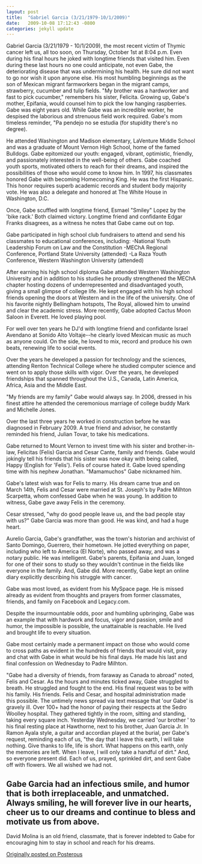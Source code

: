 ```yaml
---
layout: post
title:  "Gabriel Garcia (3/21/1979-10/1/2009)"
date:   2009-10-08 17:12:43 -0800
categories: jekyll update
---
```

Gabriel Garcia (3/21/1979 - 10/1/2009), the most recent victim of Thymic cancer left us, all too soon, on Thursday, October 1st at 8:04 p.m. Even during his final hours he joked with longtime friends that visited him. Even during these last hours no one could anticipate, not even Gabe, the deteriorating disease that was undermining his health. He sure did not want to go nor wish it upon anyone else. His most humbling beginnings as the son of Mexican migrant farmworkers began in the migrant camps, strawberry, cucumber and tulip fields. "My brother was a hardworker and fast to pick cucumber," remembers his sister, Felicita. Growing up, Gabe's mother, Epifania, would counsel him to pick the low hanging raspberries. Gabe was eight years old. While Gabe was an incredible worker, he despised the laborious and strenuous field work required. Gabe's mom timeless reminder, "Pa pendejo no se estudia (for stupidity there's no degree).

He attended Washington and Madison elementary, LaVenture Middle School and was a graduate of Mount Vernon High School, home of the famed Bulldogs. Gabe epitomized our youth: engaged, vibrant, optimistic, friendly, and passionately interested in the well-being of others. Gabe coached youth sports, motivated others to reach for their dreams, and inspired the possibilities of those who would come to know him. In 1997, his classmates honored Gabe with becoming Homecoming King. He was the first Hispanic. This honor requires superb academic records and student body majority vote. He was also a delegate and honored at The White House in Washington, D.C.

Once, Gabe scuffled with longtime friend, Esmael "Smiley" Lopez by the 'bike rack.' Both claimed victory. Longtime friend and confidante Edgar Franks disagrees, as a witness he notes that Gabe came out on top.

Gabe participated in high school club fundraisers to attend and send his classmates to educational conferences, including:
-National Youth Leadership Forum on Law and the Constitution
-MEChA Regional Conference, Portland State University (attended)
-La Raza Youth Conference, Western Washington University (attended)

After earning his high school diploma Gabe attended Western Washington University and in addition to his studies he proudly strengthened the MEChA chapter hosting dozens of underrepresented and disadvantaged youth, giving a small glimpse of college life. He kept engaged with his high school friends opening the doors at Western and in the life of the university. One of his favorite nightly Bellingham hotspots, The Royal, allowed him to unwind and clear the academic stress. More recently, Gabe adopted Cactus Moon Saloon in Everett. He loved playing pool.

For well over ten years he DJ'd with longtime friend and confidante Israel Avendano at Sonido Alto Voltaje--he clearly loved Mexican music as much as anyone could. On the side, he loved to mix, record and produce his own beats, renewing life to social events.

Over the years he developed a passion for technology and the sciences, attending Renton Technical College where he studied computer science and went on to apply those skills with vigor. Over the years, he developed friendships that spanned throughout the U.S., Canada, Latin America, Africa, Asia and the Middle East.

"My friends are my family" Gabe would always say. In 2006, dressed in his finest attire he attended the ceremonious marriage of college buddy Mark and Michelle Jones.

Over the last three years he worked in construction before he was diagnosed in February 2009. A true friend and advisor, he constantly reminded his friend, Julian Tovar, to take his medications.

Gabe returned to Mount Vernon to invest time with his sister and brother-in-law, Felicitas (Felis) Garcia and Cesar Cante, family and friends. Gabe would jokingly tell his friends that his sister was now okay with being called, Happy (English for 'Felis'). Felis of course hated it. Gabe loved spending time with his nephew Jonathan. "Mamamuchos" Gabe nicknamed him.

Gabe's latest wish was for Felis to marry. His dream came true and on March 14th, Felis and Cesar were married at St. Joseph's by Padre Milhton Scarpetta, whom confessed Gabe when he was young. In addition to witness, Gabe gave away Felis in the ceremony.

Cesar stressed, "why do good people leave us, and the bad people stay with us?" Gabe Garcia was more than good. He was kind, and had a huge heart.

Aurelio Garcia, Gabe's grandfather, was the town's historian and archivist of Santo Domingo, Guerrero, their hometown. He jotted everything on paper, including who left to America (El Norte), who passed away, and was a notary public. He was intelligent. Gabe's parents, Epifania and Juan, longed for one of their sons to study so they wouldn't continue in the fields like everyone in the family. And, Gabe did. More recently, Gabe kept an online diary explicitly describing his struggle with cancer.

Gabe was most loved, as evident from his MySpace page. He is missed already as evident from thoughts and prayers from former classmates, friends, and family on Facebook and Legacy.com.

Despite the insurmountable odds, poor and humbling upbringing, Gabe was an example that with hardwork and focus, vigor and passion, smile and humor, the impossible is possible, the unattainable is reachable. He lived and brought life to every situation.

Gabe most certainly made a permanent impact on those who would come to cross paths as evident in the hundreds of friends that would visit, pray and chat with Gabe in what would be his final days. He made his last and final confession on Wednesday to Padre Milhton.

"Gabe had a diversity of friends, from faraway as Canada to abroad" noted, Felis and Cesar. As the hours and minutes ticked away, Gabe struggled to breath. He struggled and fought to the end. His final request was to be with his family. His friends. Felis and Cesar, and hospital administration made this possible. The untimely news spread via text message that 'our Gabe' is gravely ill. Over 100+ had the honor of paying their respects at the Sedro Woolley hospital. They gathered tightly in the room, sitting and standing, taking every square inch. Yesterday Wednesday, we carried 'our brother ' to his final resting place at Hawthorne, next to his brother, Juan Garcia Jr. In Ramon Ayala style, a guitar and accordian played at the burial, per Gabe's request, reminding each of us, "the day that I leave this earth, I will take nothing. Give thanks to life, life is short. What happens on this earth, only the memories are left. When I leave, I will only take a handful of dirt." And, so everyone present did. Each of us, prayed, sprinkled dirt, and sent Gabe off with flowers. We all wished we had not.

Gabe Garcia had an infectious smile, and humor that is both irreplaceable, and unmatched. Always smiling, he will forever live in our hearts, cheer us to our dreams and continue to bless and motivate us from above.
---
David Molina is an old friend, classmate, that is forever indebted to Gabe for encouraging him to stay in school and reach for his dreams.

[Originally posted on Posterous](http://molina.posterous.com/)
